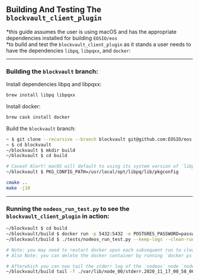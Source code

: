## Building And Testing The `blockvault_client_plugin`
*this guide assumes the user is using macOS and has the appropriate dependencies installed for building `EOSIO/eos`<br>
*to build and test the `blockvault_client_plugin` as it stands a user needs to have the dependencies `libpq`, `libpqxx`, and `docker`:

<hr>

### Building the `blockvault` branch:

Install dependencies libpq and libpqxx:
```bash
brew install libpq libpqxx
```

Install docker:
```bash
brew cask install docker
```

Build the `blockvault` branch:
```bash
~ $ git clone --recursive --branch blockvault git@github.com:EOSIO/eos.git blockvault
~ $ cd blockvault
~/blockvault $ mkdir build
~/blockvault $ cd build

# Caveat Alert! macOS will default to using its system version of `libpq`. To use the `libpq` installed by brew set the environment variable like so:
~/blockvault $ PKG_CONFIG_PATH=/usr/local/opt/libpq/lib/pkgconfig

cmake ..
make -j10
```

<hr>

### Running the `nodeos_run_test.py` to see the `blockvault_client_plugin` in action:
```bash
~/blockvault $ cd build
~/blockvault/build $ docker run -p 5432:5432 -e POSTGRES_PASSWORD=password -d postgres
~/blockvault/build $ ./tests/nodeos_run_test.py --keep-logs --clean-run -v

# Note: you may need to restart docker upon each subsequent run to clear the POSTGRES databse
# Also Note: you can delete the docker container by running `docker ps` and delete the corresponding docker CONTAINER ID like so: `docker rm -f <CONTAINER ID>`

# Afterwhich you can now tail the stderr log of the `nodeos` node `node_00` (note: that file is given a unique ID on each subsequent run):
~/blockvault/build tail -f ./var/lib/node_00/stderr.2020_11_17_00_58_06.txt | grep blockvault
```
